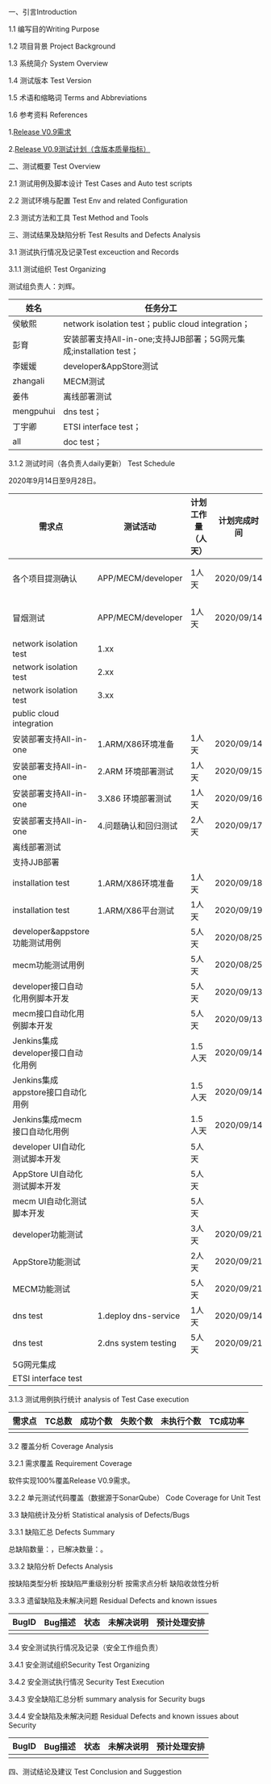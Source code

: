 一、引言Introduction

1.1 编写目的Writing Purpose

1.2 项目背景 Project Background

1.3 系统简介 System Overview

1.4 测试版本 Test Version

1.5 术语和缩略词 Terms and Abbreviations

1.6 参考资料 References

1.[Release V0.9需求](https://gitee.com/edgegallery/community/blob/master/TSC/Release/v0.9/%E7%89%88%E6%9C%AC%E9%9C%80%E6%B1%82.md)

2.[Release V0.9测试计划（含版本质量指标）](https://gitee.com/edgegallery/community/blob/master/Test%20WG/Test%20Release/Edgeggallery%20R0.9%20Test%20%20Planning%20.md)

二、测试概要 Test Overview

2.1 测试用例及脚本设计 Test Cases and Auto test scripts

2.2 测试环境与配置 Test Env and related Configuration

2.3 测试方法和工具 Test Method and Tools

三、测试结果及缺陷分析 Test Results and Defects Analysis

3.1 测试执行情况及记录Test exceuction and Records

3.1.1 测试组织 Test Organizing

测试组负责人：刘辉。

| 姓名 | 任务分工 |
|---|---|
| 侯敏熙 | network isolation test；public cloud integration； |
| 彭育 | 安装部署支持All-in-one;支持JJB部署；5G网元集成;installation test； |
| 李媛媛 | developer&AppStore测试 |
| zhangali | MECM测试 |
| 姜伟 | 离线部署测试 |
| mengpuhui | dns test； |
| 丁宇卿 | ETSI interface test； |
| all | doc test； |

3.1.2 测试时间（各负责人daily更新） Test Schedule

2020年9月14日至9月28日。

|需求点|测试活动|计划工作量（人天）|计划完成时间|实际完成时间|实际工作量（人天）|负责人|Progress|
|---|---|---|---|---|---|---|---|
|各个项目提测确认|APP/MECM/developer |1人天 |2020/09/14| | |刘辉/彭育/侯敏熙 | 0%|
|冒烟测试|APP/MECM/developer |1人天 |2020/09/14| | |刘辉/彭育/侯敏熙 |0%|
|network isolation test|1.xx | | | | | |0%|
|network isolation test|2.xx | | | | |  |0%|
|network isolation test|3.xx | | | | | |0%|
|public cloud integration| | | | | | |0%|
|安装部署支持All-in-one|1.ARM/X86环境准备|1人天| 2020/09/14| | | Pengyu|0%|
|安装部署支持All-in-one|2.ARM 环境部署测试|1人天| 2020/09/15| | | Pengyu|0%|
|安装部署支持All-in-one|3.X86 环境部署测试|1人天| 2020/09/16| | | Pengyu|0%|
|安装部署支持All-in-one|4.问题确认和回归测试|2人天| 2020/09/17| | | Pengyu|0%|
|离线部署测试| | | | | | |0%|
|支持JJB部署| | | | | | |0%|
|installation test|1.ARM/X86环境准备|1人天| 2020/09/18| | | Pengyu|0%|
|installation test|1.ARM/X86平台测试|1人天| 2020/09/19| | | Pengyu|0%|
|developer&appstore功能测试用例| |5人天|2020/08/25|2020/08/25|5人天|李媛媛|100%|
|mecm功能测试用例| |5人天|2020/08/25|2020/08/25|5人天|张阿利|100%|
|developer接口自动化用例脚本开发| |5人天|2020/09/13|2020/09/09|5人天|李媛媛|100%|
|mecm接口自动化用例脚本开发| |5人天|2020/09/13|2020/09/09|5人天|张阿利|100%|
|Jenkins集成developer接口自动化用例| |1.5人天| 2020/09/14|2020/09/10|1.5人天|张阿利/李媛媛|100%|
|Jenkins集成appstore接口自动化用例| |1.5人天| 2020/09/14|2020/09/10|1.5人天|张阿利|100%|
|Jenkins集成mecm接口自动化用例| |1.5人天| 2020/09/14|2020/09/10|1.5人天|张阿利|100%|
|developer UI自动化测试脚本开发| |5人天| | | |李媛媛|0%|
|AppStore UI自动化测试脚本开发| |5人天| | | |李媛媛|0%|
|mecm UI自动化测试脚本开发| |5人天| | | |张阿利|0%|
|developer功能测试| |3人天| 2020/09/21| | |李媛媛|0%|
|AppStore功能测试| |2人天| 2020/09/21| | |李媛媛|0%|
|MECM功能测试| |5人天| 2020/09/21| | |张阿利|0%|
|dns test|1.deploy dns-service|1人天|2020/09/14| | |pmeng|50%|
|dns test|2.dns system testing|5人天|2020/09/21| | |pmeng|0%|
|5G网元集成| | | | | | |0%|
|ETSI interface test| | | | | | | 0%|

3.1.3 测试用例执行统计 analysis of Test Case execution

|需求点|TC总数|成功个数|失败个数|未执行个数|TC成功率|
|--|--|--|--|--|--|
|  |  |  |  |  |  |


3.2 覆盖分析 Coverage Analysis

3.2.1 需求覆盖 Requirement Coverage

软件实现100%覆盖Release V0.9需求。

3.2.2 单元测试代码覆盖（数据源于SonarQube） Code Coverage for Unit Test

3.3 缺陷统计及分析 Statistical analysis of Defects/Bugs

3.3.1 缺陷汇总 Defects Summary

总缺陷数量：，已解决数量：。

3.3.2 缺陷分析 Defects Analysis

按缺陷类型分析
按缺陷严重级别分析
按需求点分析
缺陷收敛性分析

3.3.3 遗留缺陷及未解决问题 Residual Defects and known issues

|BugID|Bug描述|状态|未解决说明|预计处理安排|
|--|--|--|--|--|
|  |  |  |  |  |

3.4 安全测试执行情况及记录（安全工作组负责）

3.4.1 安全测试组织Security Test Organizing

3.4.2 安全测试执行情况 Security Test Execution

3.4.3 安全缺陷汇总分析 summary analysis for Security bugs

3.4.4 安全缺陷及未解决问题 Residual Defects and known issues about Security 

|BugID|Bug描述|状态|未解决说明|预计处理安排|
|--|--|--|--|--|
|  |  |  |  |  |

四、测试结论及建议 Test Conclusion and Suggestion
